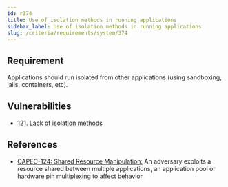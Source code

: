 ```yaml
---
id: r374
title: Use of isolation methods in running applications
sidebar_label: Use of isolation methods in running applications
slug: /criteria/requirements/system/374
---
```


## Requirement

Applications should run isolated
from other applications
(using sandboxing, jails, containers, etc).

## Vulnerabilities

- [121. Lack of isolation methods](/criteria/vulnerabilities/121)

## References

- [CAPEC-124: Shared Resource Manipulation:](https://capec.mitre.org/data/definitions/124.html)
An adversary exploits a resource shared
between multiple applications,
an application pool
or hardware pin multiplexing
to affect behavior.
